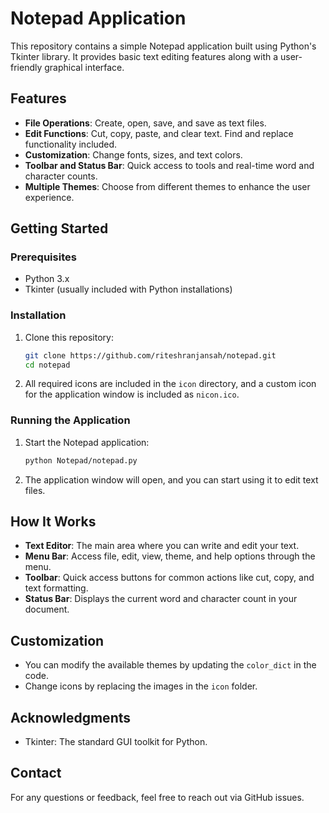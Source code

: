 # Notepad Application

This repository contains a simple Notepad application built using Python's Tkinter library. It provides basic text editing features along with a user-friendly graphical interface.

## Features

- **File Operations**: Create, open, save, and save as text files.
- **Edit Functions**: Cut, copy, paste, and clear text. Find and replace functionality included.
- **Customization**: Change fonts, sizes, and text colors.
- **Toolbar and Status Bar**: Quick access to tools and real-time word and character counts.
- **Multiple Themes**: Choose from different themes to enhance the user experience.

## Getting Started

### Prerequisites

- Python 3.x
- Tkinter (usually included with Python installations)

### Installation

1. Clone this repository:
   ```bash
   git clone https://github.com/riteshranjansah/notepad.git
   cd notepad
   ```

2. All required icons are included in the `icon` directory, and a custom icon for the application window is included as `nicon.ico`.

### Running the Application

1. Start the Notepad application:
   ```bash
   python Notepad/notepad.py
   ```

2. The application window will open, and you can start using it to edit text files.

## How It Works

- **Text Editor**: The main area where you can write and edit your text.
- **Menu Bar**: Access file, edit, view, theme, and help options through the menu.
- **Toolbar**: Quick access buttons for common actions like cut, copy, and text formatting.
- **Status Bar**: Displays the current word and character count in your document.

## Customization

- You can modify the available themes by updating the `color_dict` in the code.
- Change icons by replacing the images in the `icon` folder.

## Acknowledgments

- Tkinter: The standard GUI toolkit for Python.

## Contact

For any questions or feedback, feel free to reach out via GitHub issues.
